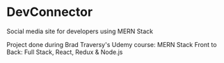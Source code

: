 # DevConnector
Social media site for developers using MERN Stack

Project done during Brad Traversy's Udemy course: MERN Stack Front to Back: Full Stack, React, Redux & Node.js
